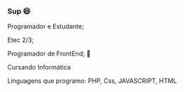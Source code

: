 ### Sup 	:smile:

Programador e Estudante;

Etec 2/3;

Programador de FrontEnd; :slightly_smiling_face:	

Cursando Informática

Linguagens que programo: PHP, Css, JAVASCRIPT, HTML

